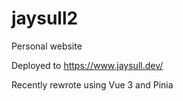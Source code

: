 # jaysull2

Personal website

Deployed to https://www.jaysull.dev/

Recently rewrote using Vue 3 and Pinia
